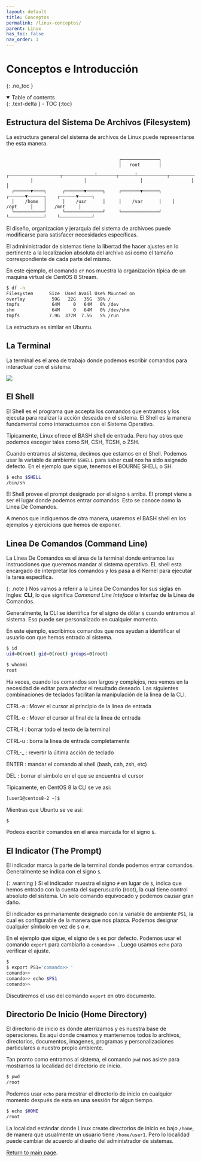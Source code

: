 ```yaml
---
layout: default
title: Conceptos
permalink: /linux-conceptos/
parent: Linux
has_toc: false
nav_order: 1
---
```


# Conceptos e Introducción
{: .no_toc }

<details open markdown="block">
  <summary>
    Table of contents
  </summary>
  {: .text-delta }
- TOC
{:toc}
</details>

## Estructura del Sistema De Archivos (Filesystem)

La estructura general del sistema de archivos de Linux puede representarse the esta manera.
```

                                          ┌──────────────┐
                                          │   root       │
         ┌───────────────────┬────────────┴───────┬──────┴───────────┬──────────────────┐
         │                   │                    │                  │                  │
  ┌──────▼────┐      ┌───────▼──────┐     ┌───────▼──────┐    ┌──────▼──────┐    ┌──────▼─────┐
  │    /home  │      │    /usr      │     │    /var      │    │    /opt     │    │   /mnt     │
  └───────────┘      └──────────────┘     └──────────────┘    └─────────────┘    └────────────┘
```

El diseño, organizacíon y jerarquia del sistema de archivoes puede modificarse para satisfacer necesidades específicas.

El admininistrador de sistemas tiene la libertad the hacer ajustes en lo pertinente a la localizacíon absoluta del archivo asi como el tamaño correspondiente de cada parte del mismo.

En este ejemplo, el comando `df` nos muestra la organización típica de un maquina virtual de CentOS 8 Stream.
```bash
$ df -h
Filesystem      Size  Used Avail Use% Mounted on
overlay          59G   22G   35G  39% /
tmpfs            64M     0   64M   0% /dev
shm              64M     0   64M   0% /dev/shm
tmpfs           7.9G  377M  7.5G   5% /run
```
La estructura es similar en Ubuntu.

## La Terminal 

La terminal es el area de trabajo donde podemos escribir comandos para interactuar con el sistema.

![](../../assets/images/terminal_example.png)

## El Shell

El Shell es el programa que accepta los comandos que entramos y los ejecuta para realizar la acción deseada en el sistema. El Shell es la manera fundamental como interactuamos con el Sistema Operativo. 

Típicamente, Linux ofrece el BASH shell de entrada. Pero hay otros que podemos escoger tales como SH, CSH, TCSH, o ZSH.

Cuando entramos al sistema, decimos que estamos en el Shell. Podemos usar la variable de ambiente `$SHELL` para saber cual nos ha sido asignado defecto. En el ejemplo que sigue, tenemos el BOURNE SHELL o SH.

```bash
$ echo $SHELL
/bin/sh
```

El Shell provee el prompt designado por el signo `$` arriba. El prompt viene a ser el lugar donde podemos entrar comandos. Esto se conoce como la Linea De Comandos.

A menos que indiquemos de otra manera, usaremos el BASH shell en los ejemplos y ejercicions que hemos de exponer.

## Linea De Comandos (Command Line)

La Linea De Comandos es el área de la terminal donde entramos las instrucciones que queremos mandar al sistema operativo. EL shell esta encargado de interpretar los comandos y los pasa a el Kernel para ejecutar la tarea especifica.

{: .note }
Nos vamos a referir a la Linea De Comandos for sus siglas en Ingles: **CLI**, lo que significa _Command Line Inteface_ o Interfaz de la Linea de Comandos.

Generalmente, la CLI se identifica for el signo de dólar `$` cuando entramos al sistema. Eso puede ser personalizado en cualquier momento.

En este ejemplo, escribimos comandos que nos ayudan a identificar el usuario con que hemos entrado al sistema.
```bash
$ id
uid=0(root) gid=0(root) groups=0(root)

$ whoami
root
```

Ha veces, cuando los comandos son largos y complejos, nos vemos en la necesidad de editar para afectar el resultado deseado. Las siguientes combinaciones de teclados facilitan la manipulación de la linea de la CLI.

CTRL-a
: Mover el cursor al principio de la linea de entrada

CTRL-e
: Mover el cursor al final de la linea de entrada

CTRL-l
: borrar todo el texto de la terminal

CTRL-u
: borra la linea de entrada completamente

CTRL-_
: revertir la última acción de teclado

ENTER
: mandar el comando al shell (bash, csh, zsh, etc)

DEL
: borrar el simbolo en el que se encuentra el cursor

Tipicamente, en CentOS 8 la CLI se ve asi:
```bash
[user1@centos8-2 ~]$
```
Mientras que Ubuntu se ve asi:
```bash
$
```

Podeos escribir comandos en el area marcada for el signo `$`.

## El Indicator (The Prompt)

El indicador marca la parte de la terminal donde podemos entrar comandos. Generalmente se indica con el signo `$`.

{: .warning }
Si el indicador muestra el signo `#` en lugar de `$`, indica que hemos entrado con la cuenta del superusuario (root), la cual tiene control absoluto del sistema. Un solo comando equivocado y podemos causar gran daño.

El indicador es primariamente designado con la variable de ambiente `PS1`, la cual es configurable de la manera que nos plazca. Podemos designar cualquier símbolo en vez de `$` o `#`. 

En el ejemplo que sigue, el signo de `$` es por defecto. Podemos usar el comando `export` para cambiarlo a `comando>> `. Luego usamos `echo` para verificar el ajuste.
```bash
$
$ export PS1='comando>> '
comando>> 
comando>> echo $PS1
comando>>
```

Discutiremos el uso del comando `export` en otro documento.
## Directorio De Inicio (Home Directory)

El directorio de inicio es donde aterrizamos y es nuestra base de operaciones. Es aquí donde creamos y mantenemos todos lo archivos, directorios, documentos, imagenes, programas y personalizaciones particulares a nuestro propio ambiente.

Tan pronto como entramos al sistema, el comando `pwd` nos asiste para mostrarnos la localidad del directorio de inicio.
```bash
$ pwd
/root
```

Podemos usar `echo` para mostrar el directorio de inicio en cualquier momento después de esta en una sessión for algun tiempo.
```bash
$ echo $HOME
/root
```
La localidad estándar donde Linux create directorios de inicio es bajo `/home`, de manera que usualmente un usuario tiene `/home/user1`. Pero lo localidad puede cambiar de acuerdo al diseño del administrador de sistemas.

[Return to main page]({{site.baseurl}}/).